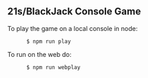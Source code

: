 

21s/BlackJack Console Game
--------------------------

To play the game on a local console in node: 

          $ npm run play
    
To run on the web do:

          $ npm run webplay
         
         


